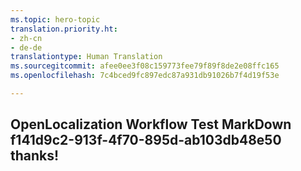 ```yaml
---
ms.topic: hero-topic
translation.priority.ht:
- zh-cn
- de-de
translationtype: Human Translation
ms.sourcegitcommit: afee0ee3f08c159773fee79f89f8de2e08ffc165
ms.openlocfilehash: 7c4bced9fc897edc87a931db91026b7f4d19f53e

---
```

## OpenLocalization Workflow Test MarkDown f141d9c2-913f-4f70-895d-ab103db48e50 thanks!



<!--HONumber=Jul16_HO2-->


